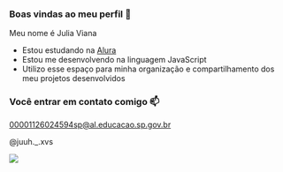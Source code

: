### Boas vindas ao meu perfil 💖

Meu nome é Julia Viana

- Estou estudando na [Alura](https://www.alura.com.br)
- Estou me desenvolvendo na linguagem JavaScript
- Utilizo esse espaço para minha organização e compartilhamento dos meu projetos desenvolvidos

### Você entrar em contato comigo 📫

00001126024594sp@al.educacao.sp.gov.br

@juuh._.xvs

![]( https://tenor.com/pt-BR/view/blue-birthday-gif-910688142023246455)
